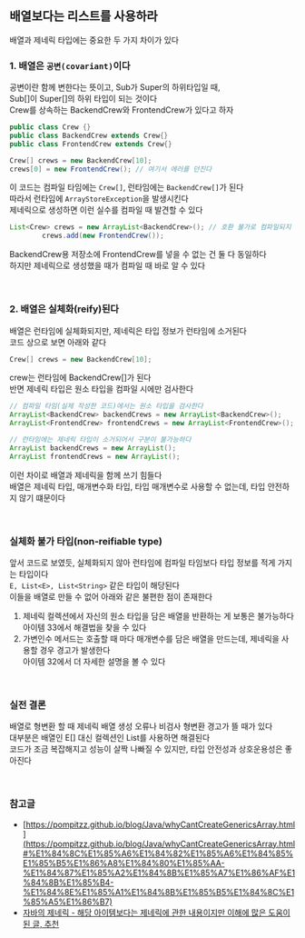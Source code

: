 
## 배열보다는 리스트를 사용하라  

배열과 제네릭 타입에는 중요한 두 가지 차이가 있다  

### 1. 배열은 `공변(covariant)`이다  

공변이란 함께 변한다는 뜻이고, Sub가 Super의 하위타입일 때,  
Sub[]이 Super[]의 하위 타입이 되는 것이다  
Crew를 상속하는 BackendCrew와 FrontendCrew가 있다고 하자  

```java
public class Crew {}
public class BackendCrew extends Crew{}
public class FrontendCrew extends Crew{}
```

```java
Crew[] crews = new BackendCrew[10];
crews[0] = new FrontendCrew(); // 여기서 에러를 던진다  
```

이 코드는 컴파일 타임에는 `Crew[]`, 런타임에는 `BackendCrew[]`가 된다   
따라서 런타임에 `ArrayStoreException`을 발생시킨다  
 제네릭으로 생성하면 이런 실수를 컴파일 때 발견할 수 있다  

```java
List<Crew> crews = new ArrayList<BackendCrew>(); // 호환 불가로 컴파일되지 않는다 
		crews.add(new FrontendCrew());
```

BackendCrew용 저장소에 FrontendCrew를 넣을 수 없는 건 둘 다 동일하다  
하지만 제네릭으로 생성했을 때가 컴파일 때 바로 알 수 있다  

<br/>

### 2. 배열은 실체화(reify)된다  

배열은 런타임에 실체화되지만, 제네릭은 타입 정보가 런타임에 소거된다  
코드 상으로 보면 아래와 같다  

```java
Crew[] crews = new BackendCrew[10];
```

crew는 런타임에 BackendCrew[]가 된다  
반면 제네릭 타입은 원소 타입을 컴파일 시에만 검사한다  

```java  
// 컴파일 타임(실제 작성한 코드)에서는 원소 타입을 검사한다  
ArrayList<BackendCrew> backendCrews = new ArrayList<BackendCrew>();
ArrayList<FrontendCrew> frontendCrews = new ArrayList<FrontendCrew>();

// 런타임에는 제네릭 타입이 소거되어서 구분이 불가능하다 
ArrayList backendCrews = new ArrayList();
ArrayList frontendCrews = new ArrayList();
```  

이런 차이로 배열과 제네릭을 함께 쓰기 힘들다  
배열은 제네릭 타입, 매개변수화 타입, 타입 매개변수로 사용할 수 없는데, 타입 안전하지 않기 떄문이다 

<br/>  

### 실체화 불가 타입(non-reifiable type)  

앞서 코드로 보였듯, 실체화되지 않아 런타임에 컴파일 타임보다 타입 정보를 적게 가지는 타입이다  
`E, List<E>, List<String>` 같은 타입이 해당된다  
이들을 배열로 만들 수 없어 아래와 같은 불편한 점이 존재한다    
1. 제네릭 컬렉션에서 자신의 원소 타입을 담은 배열을 반환하는 게 보통은 불가능하다  
아이템 33에서 해결법을 찾을 수 있다  
2. 가변인수 메서드는 호출할 때 마다 매개변수를 담은 배열을 만드는데, 제네릭을 사용할 경우 경고가 발생한다  
아이템 32에서 더 자세한 설명을 볼 수 있다  

<br/>

### 실전 결론

배열로 형변환 할 때 제네릭 배열 생성 오류나 비검사 형변환 경고가 뜰 때가 있다  
대부분은 배열인 E[] 대신 컬렉션인 List<E>를 사용하면 해결된다  
코드가 조금 복잡해지고 성능이 살짝 나빠질 수 있지만, 타입 안전성과 상호운용성은 좋아진다  

<br/>
  
### 참고글  
- [https://pompitzz.github.io/blog/Java/whyCantCreateGenericsArray.html](https://pompitzz.github.io/blog/Java/whyCantCreateGenericsArray.html#%E1%84%8C%E1%85%A6%E1%84%82%E1%85%A6%E1%84%85%E1%85%B5%E1%86%A8%E1%84%80%E1%85%AA-%E1%84%87%E1%85%A2%E1%84%8B%E1%85%A7%E1%86%AF%E1%84%8B%E1%85%B4-%E1%84%8E%E1%85%A1%E1%84%8B%E1%85%B5%E1%84%8C%E1%85%A5%E1%86%B7)  
- [자바의 제네릭 - 해당 아이템보다는 제네릭에 관한 내용이지만 이해에 많은 도움이 된 글, 추천](https://javabom.tistory.com/69)  
  
  
